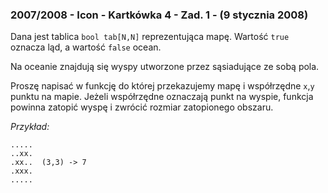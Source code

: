 ### 2007/2008 - Icon - Kartkówka 4 - Zad. 1 - (9 stycznia 2008)

Dana jest tablica `bool tab[N,N]` reprezentująca mapę. Wartość `true` oznacza ląd, a wartość `false` ocean.

Na oceanie znajdują się wyspy utworzone przez sąsiadujące ze sobą pola.

Proszę napisać w funkcję do której przekazujemy mapę i współrzędne `x`,`y` punktu na mapie. Jeżeli współrzędne oznaczają punkt na wyspie, funkcja powinna zatopić wyspę i zwrócić rozmiar zatopionego obszaru.

*Przykład:*
```
.....
..xx.
.xx..  (3,3) -> 7
.xxx.
.....
```
